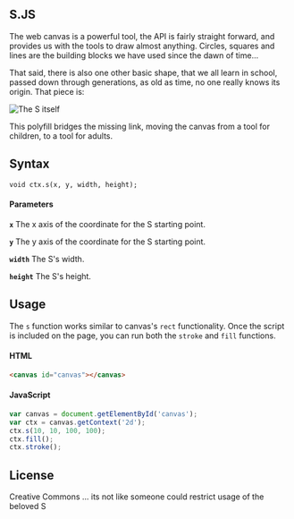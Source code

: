 ## S.JS

The web canvas is a powerful tool, the API is fairly straight forward, and provides us with the tools to draw almost anything. Circles, squares and lines are the building blocks we have used since the dawn of time...

That said, there is also one other basic shape, that we all learn in school, passed down through generations, as old as time, no one really knows its origin. That piece is:

![The S itself](https://i.imgur.com/sGpeOem.png)

This polyfill bridges the missing link, moving the canvas from a tool for children, to a tool for adults.

## Syntax
`void ctx.s(x, y, width, height);`

#### Parameters

**`x`**
The x axis of the coordinate for the S starting point.

**`y`**
The y axis of the coordinate for the S starting point.

**`width`**
The S's width.

**`height`**
The S's height.

## Usage

The `s` function works similar to canvas's `rect` functionality. Once the script is included on the page, you can run both the `stroke` and `fill` functions.

#### HTML
```html
<canvas id="canvas"></canvas>
````
#### JavaScript

```javascript
var canvas = document.getElementById('canvas');
var ctx = canvas.getContext('2d');
ctx.s(10, 10, 100, 100);
ctx.fill();
ctx.stroke();
```

## License

Creative Commons ... its not like someone could restrict usage of the beloved S

